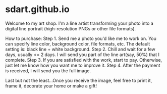 # sdart.github.io
Welcome to my art shop. I'm a line artist transforming your photo into a digital line portrait (high-resolution PNGs or other file formats).

How to purchase:
Step 1. Send me a photo you'd like me to work on. You can specify line color, background color, file formats, etc. The default setting is: black line + white background.
Step 2. Chill and wait for a few days, usually <= 2 days. I will send you part of the line art(say, 50%) that I complete. 
Step 3. If you are satisfied with the work, start to pay. Otherwise, just let me know how you want me to improve it.
Step 4. After the payment is received, I will send you the full image.

Last but not the least...Once you receive the image, feel free to print it, frame it, decorate your home or make a gift!
